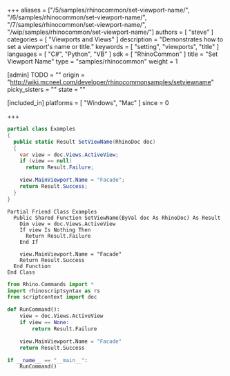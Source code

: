 +++
aliases = ["/5/samples/rhinocommon/set-viewport-name/", "/6/samples/rhinocommon/set-viewport-name/", "/7/samples/rhinocommon/set-viewport-name/", "/wip/samples/rhinocommon/set-viewport-name/"]
authors = [ "steve" ]
categories = [ "Viewports and Views" ]
description = "Demonstrates how to set a viewport's name or title."
keywords = [ "setting", "viewports", "title" ]
languages = [ "C#", "Python", "VB" ]
sdk = [ "RhinoCommon" ]
title = "Set Viewport Name"
type = "samples/rhinocommon"
weight = 1

[admin]
TODO = ""
origin = "http://wiki.mcneel.com/developer/rhinocommonsamples/setviewname"
picky_sisters = ""
state = ""

[included_in]
platforms = [ "Windows", "Mac" ]
since = 0

+++

<div class="codetab-content" id="cs">

```cs
partial class Examples
{
  public static Result SetViewName(RhinoDoc doc)
  {
    var view = doc.Views.ActiveView;
    if (view == null)
      return Result.Failure;

    view.MainViewport.Name = "Facade";
    return Result.Success;
  }
}
```

</div>


<div class="codetab-content" id="vb">

```vbnet
Partial Friend Class Examples
  Public Shared Function SetViewName(ByVal doc As RhinoDoc) As Result
	Dim view = doc.Views.ActiveView
	If view Is Nothing Then
	  Return Result.Failure
	End If

	view.MainViewport.Name = "Facade"
	Return Result.Success
  End Function
End Class
```

</div>


<div class="codetab-content" id="py">

```python
from Rhino.Commands import *
import rhinoscriptsyntax as rs
from scriptcontext import doc

def RunCommand():
    view = doc.Views.ActiveView
    if view == None:
        return Result.Failure

    view.MainViewport.Name = "Facade"
    return Result.Success

if __name__ == "__main__":
    RunCommand()
```

</div>
